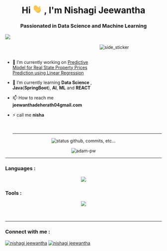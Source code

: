 <h1 align="center">Hi <img src="https://raw.githubusercontent.com/ABSphreak/ABSphreak/master/gifs/Hi.gif" width="30px">
, I'm Nishagi Jeewantha</h1>


<h3 align="center">Passionated in Data Science and Machine Learning</h3>

![](https://github.com/halfrost/halfrost/blob/master/icons/header_.png)


  <img align="right" width=200px height=200px alt="side_sticker" src="https://media.giphy.com/media/TEnXkcsHrP4YedChhA/giphy.gif" /><br><br>

- 🔭 I’m currently working on [Predictive Model for Real State Property Prices Prediction using Linear Regression](https://github.com/nishagii/Real-state-price-prediction-using-Machine-Learning)

- 🌱 I’m currently learning **Data Science** , **Java**(**SpringBoot**), **AI**, **ML** and **REACT**

- 📫 How to reach me **jeewanthadeherath04gmail.com**

- ⚡ call me **nisha**

  <br>
  <hr>
<p align="center">
    <img alt="status github, commits, etc..." width="500px" src="https://github-readme-stats.vercel.app/api?username=nishagii&count_private=true&show_icons=true&custom_title=Github&theme=algolia&bg_color=0,000000,130F40&layout=compact&border_radius=8"
    /> <br>
<!--     <p align="center"><img  width="45%" src="https://github-readme-stats-ten-gilt.vercel.app/api/top-langs/?username=nishagii&theme=gotham"/> -->
    <p align="center"><img align="center" src="https://github-readme-stats.vercel.app/api/top-langs?username=nishagii&amp;show_icons=true&amp;locale=en&amp;bg_color=0d1117&amp;text_color=ffffff&amp;layout=compact" alt="adam-pw"/>
         <br>
<hr>


<h3 align="left">Languages :</h3>
<p align="center">
  <a href="https://skillicons.dev">
    <img src="https://skillicons.dev/icons?i=py,fastapi,java,spring,react,express,nodejs,mongodb,deno,tailwind,mysql,postgres" />
  </a>
</p>
<h3 align="left">Tools :</h3>
<p align="center">
  <a href="https://skillicons.dev">
    <img src="https://skillicons.dev/icons?i=git,github,vscode,aws,docker,sklearn,pytorch,anaconda,figma" />
  </a>
</p>
<br/>

<hr>

<h3 align="left">Connect with me :</h3>
<p align="left">
<a href="https://linkedin.com/in/nishagi jeewantha" target="blank"><img align="center" src="https://raw.githubusercontent.com/rahuldkjain/github-profile-readme-generator/master/src/images/icons/Social/linked-in-alt.svg" alt="nishagi jeewantha" height="40" width="50" /></a>
<a href="https://fb.com/nishagi jeewantha" target="blank"><img align="center" src="https://raw.githubusercontent.com/rahuldkjain/github-profile-readme-generator/master/src/images/icons/Social/facebook.svg" alt="nishagi jeewantha" height="40" width="50" /></a>

